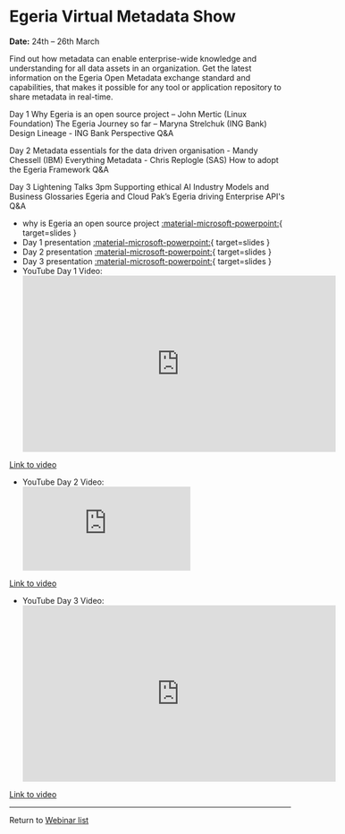 <!-- SPDX-License-Identifier: CC-BY-4.0 -->
<!-- Copyright Contributors to the ODPi Egeria project 2020. -->

# Egeria Virtual Metadata Show

**Date:** 24th – 26th March

Find out how metadata can enable enterprise-wide knowledge and understanding for all data assets in an organization. Get the latest information on the Egeria Open Metadata exchange standard and capabilities, that makes it possible for any tool or application repository to share metadata in real-time.

Day 1
Why Egeria is an open source project – John Mertic (Linux Foundation)
The Egeria Journey so far – Maryna Strelchuk (ING Bank)
Design Lineage - ING Bank Perspective
Q&A

Day 2
Metadata essentials for the data driven organisation - Mandy Chessell (IBM)
Everything Metadata - Chris Replogle (SAS)
How to adopt the Egeria Framework
Q&A

Day 3 Lightening Talks 3pm
Supporting ethical AI
Industry Models and Business Glossaries
Egeria and Cloud Pak’s
Egeria driving Enterprise API's
Q&A

* why is Egeria an open source project [:material-microsoft-powerpoint:](./Why%20Egeria%20is%20an%20open%20source%20project.pptx){ target=slides }
* Day 1 presentation [:material-microsoft-powerpoint:](./Metadata%20for%20Data%20Driven%20Organizations,%2025th%20March%202020.pptx){ target=slides }
* Day 2 presentation [:material-microsoft-powerpoint:](./Deploying%20Egeria,%2025th%20March%202020.pptx){ target=slides }
* Day 3 presentation [:material-microsoft-powerpoint:](./Building%20Trusted%20AI,%2026th%20March%202020.pptx){ target=slides }
* YouTube Day 1 Video:
    <div class="video-wrapper">
       <iframe width="560" height="315" src="https://www.youtube.com/embed/DvmQSCjGNVY" title="YouTube video player" frameborder="0" allow="accelerometer; autoplay; clipboard-write; encrypted-media; gyroscope; picture-in-picture" allowfullscreen></iframe>
   </div>
[Link to video](https://www.youtube.com/watch?v=DvmQSCjGNVY)
* YouTube Day 2 Video:
    <div class="video-wrapper">
        <iframe src="https://www.youtube.com/watch?v=uCK7BmgxuqY" title="YouTube video player" frameborder="0" allow="accelerometer; autoplay; clipboard-write; encrypted-media; gyroscope; picture-in-picture" allowfullscreen></iframe>
    </div>
[Link to video](https://www.youtube.com/watch?v=uCK7BmgxuqY)
* YouTube Day 3 Video:
  <div class="video-wrapper">
    <iframe width="560" height="315" src="https://www.youtube.com/embed/uCK7BmgxuqY" title="YouTube video player" frameborder="0" allow="accelerometer; autoplay; clipboard-write; encrypted-media; gyroscope; picture-in-picture" allowfullscreen></iframe>
  </div>

[Link to video](https://www.youtube.com/watch?v=jsq2dcB2IxQ)

----
Return to [Webinar list](..)